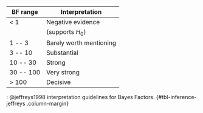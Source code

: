 | BF range   | Interpretation          |
|------------|-------------------------|
| < 1        | Negative evidence       |
|            | (supports $H_0$)        |
| 1 -- 3     | Barely worth mentioning |
| 3 -- 10    | Substantial             |
| 10 -- 30   | Strong                  |
| 30 -- 100  | Very strong             |
| > 100      | Decisive                |

: @jeffreys1998 interpretation guidelines for Bayes Factors. {#tbl-inference-jeffreys .column-margin}
